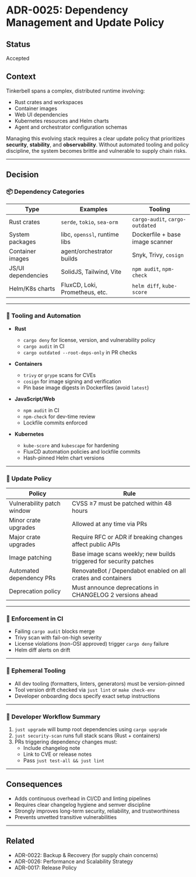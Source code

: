 # ADR-0025: Dependency Management and Update Policy

## Status
Accepted

## Context
Tinkerbell spans a complex, distributed runtime involving:

- Rust crates and workspaces
- Container images
- Web UI dependencies
- Kubernetes resources and Helm charts
- Agent and orchestrator configuration schemas

Managing this evolving stack requires a clear update policy that prioritizes **security**, **stability**, and **observability**. Without automated tooling and policy discipline, the system becomes brittle and vulnerable to supply chain risks.

---

## Decision

### 📦 Dependency Categories

| Type              | Examples                          | Tooling                          |
|-------------------|-----------------------------------|----------------------------------|
| Rust crates       | `serde`, `tokio`, `sea-orm`       | `cargo-audit`, `cargo-outdated` |
| System packages   | libc, `openssl`, runtime libs     | Dockerfile + base image scanner |
| Container images  | agent/orchestrator builds         | Snyk, Trivy, `cosign`            |
| JS/UI dependencies| SolidJS, Tailwind, Vite           | `npm audit`, `npm-check`        |
| Helm/K8s charts   | FluxCD, Loki, Prometheus, etc.    | `helm diff`, `kube-score`       |

---

### 🧰 Tooling and Automation

- **Rust**
  - `cargo deny` for license, version, and vulnerability policy
  - `cargo audit` in CI
  - `cargo outdated --root-deps-only` in PR checks

- **Containers**
  - `trivy` or `grype` scans for CVEs
  - `cosign` for image signing and verification
  - Pin base image digests in Dockerfiles (avoid `latest`)

- **JavaScript/Web**
  - `npm audit` in CI
  - `npm-check` for dev-time review
  - Lockfile commits enforced

- **Kubernetes**
  - `kube-score` and `kubescape` for hardening
  - FluxCD automation policies and lockfile commits
  - Hash-pinned Helm chart versions

---

### 🧱 Update Policy

| Policy                             | Rule                                                                           |
|------------------------------------|--------------------------------------------------------------------------------|
| Vulnerability patch window        | CVSS ≥7 must be patched within 48 hours                                       |
| Minor crate upgrades              | Allowed at any time via PRs                                                   |
| Major crate upgrades              | Require RFC or ADR if breaking changes affect public APIs                     |
| Image patching                    | Base image scans weekly; new builds triggered for security patches            |
| Automated dependency PRs          | RenovateBot / Dependabot enabled on all crates and containers                 |
| Deprecation policy                | Must announce deprecations in CHANGELOG 2 versions ahead                      |

---

### 🚨 Enforcement in CI

- Failing `cargo audit` blocks merge
- Trivy scan with fail-on-high severity
- License violations (non-OSI approved) trigger `cargo deny` failure
- Helm diff alerts on drift

---

### 🧩 Ephemeral Tooling

- All dev tooling (formatters, linters, generators) must be version-pinned
- Tool version drift checked via `just lint` or `make check-env`
- Developer onboarding docs specify exact setup instructions

---

### 📓 Developer Workflow Summary

1. `just upgrade` will bump root dependencies using `cargo upgrade`
2. `just security-scan` runs full stack scans (Rust + containers)
3. PRs triggering dependency changes must:
   - Include changelog note
   - Link to CVE or release notes
   - Pass `just test-all && just lint`

---

## Consequences

- Adds continuous overhead in CI/CD and linting pipelines
- Requires clear changelog hygiene and semver discipline
- Strongly improves long-term security, reliability, and trustworthiness
- Prevents unvetted transitive vulnerabilities

---

## Related

- ADR-0022: Backup & Recovery (for supply chain concerns)
- ADR-0026: Performance and Scalability Strategy
- ADR-0017: Release Policy
